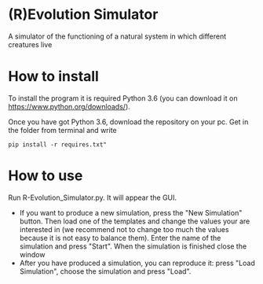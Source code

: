 # (R)Evolution Simulator
A simulator of the functioning of a natural system in which different creatures live

# How to install
To install the program it is required Python 3.6 (you can download it on https://www.python.org/downloads/).

Once you have got Python 3.6, download the repository on your pc. Get in the folder from terminal and write 

<code>pip install -r requires.txt"</code>

# How to use
Run R-Evolution_Simulator.py. It will appear the GUI.
* If you want to produce a new simulation, press the "New Simulation" button. Then load one of the templates and change the values your are interested in (we recommend not to change too much the values because it is not easy to balance them). Enter the name of the simulation and press "Start". When the simulation is finished close the window
* After you have produced a simulation, you can reproduce it: press "Load Simulation", choose the simulation and press "Load". 
